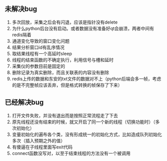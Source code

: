 ## 未解决bug

1. 多次回放，采集之后会有闪退，应该是指针没有delete
1. 为什么python后台没有启动。或者数据没有准备好qt会崩溃，两者中间有redis隔着
1. 通道变化导致的窗口变化问题
1. 结果分析窗口id有乱序情况
1. 取结果线程有一个高延时sleep
1. 线程的结束函数的不确定执行，利用信号与槽和延时
1. 采集仪的参数目前是固定的
1. 删除记录为真实删除，而且关联表的内容没有删除
1. redis上传的数据和东安的txt文件的数据对不上（python后端会多一帧，考虑的是不完整帧应该丢弃，但是格式转换的帧保存了下来）



## 已经解决bug

1. 打开文件失败，并没有退出而是按照正常流程走了下去
2. 原先线程还没有结束的时候，就又开启了同一个新的线程（切换功能时）（多次初始化）
3. 变量初始化的遍布各个类，没有形成统一的初始化方式，比如造成队列初始化多次（插入预期之外的值）
4. 有傻逼在子线程里面写exit代码
5. connect函数没写对，以至于结束线程的方法没有一个被调用

